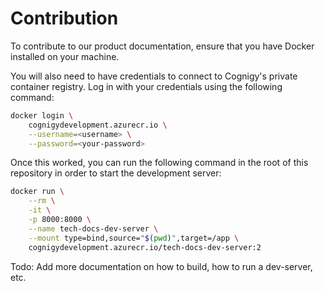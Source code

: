 # Contribution

To contribute to our product documentation, ensure that you have Docker installed on your machine.

You will also need to have credentials to connect to Cognigy's private container registry.
Log in with your credentials using the following command:

```sh
docker login \
    cognigydevelopment.azurecr.io \
    --username=<username> \
    --password=<your-password>
```

Once this worked, you can run the following command in the root of this repository in order to start the development server:

```sh
docker run \
    --rm \
    -it \
    -p 8000:8000 \
    --name tech-docs-dev-server \
    --mount type=bind,source="$(pwd)",target=/app \
    cognigydevelopment.azurecr.io/tech-docs-dev-server:2
```

Todo: Add more documentation on how to build, how to run a dev-server, etc.